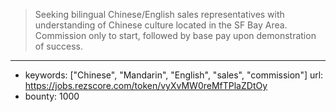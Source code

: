 >Seeking bilingual Chinese/English sales representatives with understanding of Chinese culture located in the SF Bay Area.   Commission only to start, followed by base pay upon demonstration of success.
------
- keywords: ["Chinese", "Mandarin", "English", "sales", "commission"]
url: https://jobs.rezscore.com/token/vyXvMW0reMfTPlaZDtOy
- bounty: 1000
